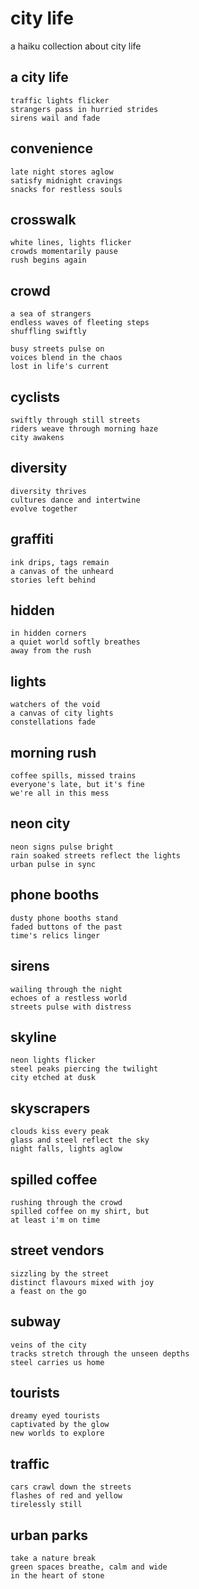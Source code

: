 # city life

a haiku collection about city life

## a city life

```
traffic lights flicker
strangers pass in hurried strides
sirens wail and fade
```

## convenience

```
late night stores aglow
satisfy midnight cravings
snacks for restless souls
```

## crosswalk

```
white lines, lights flicker
crowds momentarily pause
rush begins again
```

## crowd

```
a sea of strangers
endless waves of fleeting steps
shuffling swiftly

busy streets pulse on
voices blend in the chaos
lost in life's current
```

## cyclists

```
swiftly through still streets
riders weave through morning haze
city awakens
```

## diversity

```
diversity thrives
cultures dance and intertwine
evolve together
```

## graffiti

```
ink drips, tags remain
a canvas of the unheard
stories left behind
```

## hidden

```
in hidden corners
a quiet world softly breathes
away from the rush
```

## lights

```
watchers of the void
a canvas of city lights
constellations fade
```

## morning rush

```
coffee spills, missed trains
everyone's late, but it's fine
we're all in this mess
```

## neon city

```
neon signs pulse bright
rain soaked streets reflect the lights
urban pulse in sync
```

## phone booths

```
dusty phone booths stand
faded buttons of the past
time's relics linger
```

## sirens

```
wailing through the night
echoes of a restless world
streets pulse with distress
```

## skyline

```
neon lights flicker
steel peaks piercing the twilight
city etched at dusk
```

## skyscrapers

```
clouds kiss every peak
glass and steel reflect the sky
night falls, lights aglow
```

## spilled coffee

```
rushing through the crowd
spilled coffee on my shirt, but
at least i'm on time
```

## street vendors

```
sizzling by the street
distinct flavours mixed with joy
a feast on the go
```

## subway

```
veins of the city
tracks stretch through the unseen depths
steel carries us home
```

## tourists

```
dreamy eyed tourists
captivated by the glow
new worlds to explore
```

## traffic

```
cars crawl down the streets
flashes of red and yellow
tirelessly still
```

## urban parks

```
take a nature break
green spaces breathe, calm and wide
in the heart of stone
```
